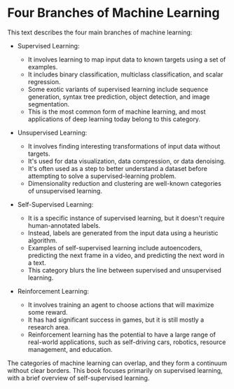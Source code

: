 # Four Branches of Machine Learning

This text describes the four main branches of machine learning:

- Supervised Learning:
  - It involves learning to map input data to known targets using a set of examples.
  - It includes binary classification, multiclass classification, and scalar regression.
  - Some exotic variants of supervised learning include sequence generation, syntax tree prediction, object detection, and image segmentation.
  - This is the most common form of machine learning, and most applications of deep learning today belong to this category.

- Unsupervised Learning:
  - It involves finding interesting transformations of input data without targets.
  - It's used for data visualization, data compression, or data denoising.
  - It's often used as a step to better understand a dataset before attempting to solve a supervised-learning problem.
  - Dimensionality reduction and clustering are well-known categories of unsupervised learning.

- Self-Supervised Learning:
  - It is a specific instance of supervised learning, but it doesn't require human-annotated labels.
  - Instead, labels are generated from the input data using a heuristic algorithm.
  - Examples of self-supervised learning include autoencoders, predicting the next frame in a video, and predicting the next word in a text.
  - This category blurs the line between supervised and unsupervised learning.

- Reinforcement Learning:
  - It involves training an agent to choose actions that will maximize some reward.
  - It has had significant success in games, but it is still mostly a research area.
  - Reinforcement learning has the potential to have a large range of real-world applications, such as self-driving cars, robotics, resource management, and education.

The categories of machine learning can overlap, and they form a continuum without clear borders. This book focuses primarily on supervised learning, with a brief overview of self-supervised learning.
